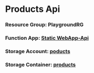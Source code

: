 # Products Api

### Resource Group: PlaygroundRG

### Function App: [Static WebApp-Api](https://static-webapp-api.azurewebsites.net/)

### Storage  Account: [poducts](https://portal.azure.com/#@azureredopal.onmicrosoft.com/resource/subscriptions/3d2f6870-ef42-4a17-8d4b-02f69f6230bd/resourcegroups/PlaygroundRG/providers/Microsoft.Storage/storageAccounts/poducts/overview)

### Storage  Container: [products](https://portal.azure.com/#blade/Microsoft_Azure_Storage/ContainerMenuBlade/overview/storageAccountId/%2Fsubscriptions%2F3d2f6870-ef42-4a17-8d4b-02f69f6230bd%2Fresourcegroups%2FPlaygroundRG%2Fproviders%2FMicrosoft.Storage%2FstorageAccounts%2Fpoducts/path/products/etag/%220x8D9406B339DD64A%22/defaultEncryptionScope/%24account-encryption-key/denyEncryptionScopeOverride//defaultId//publicAccessVal/None)


